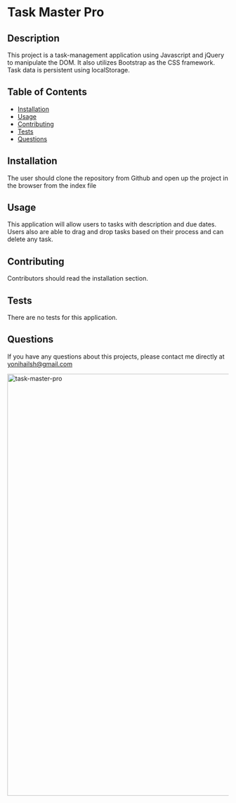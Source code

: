 # Task Master Pro

## Description
This project is a task-management application using Javascript and jQuery to manipulate the DOM. It also utilizes Bootstrap as the CSS framework. Task data is persistent using localStorage.

## Table of Contents
* [Installation](#installation)
* [Usage](#usage)
* [Contributing](#contributing)
* [Tests](#tests)
* [Questions](#questions)

## Installation
The user should clone the repository from Github and open up the project in the browser from the index file

## Usage
This application will allow users to tasks with description and due dates. Users also are able to drag and drop tasks based on their process and can delete any task.

## Contributing
Contributors should read the installation section.

## Tests
There are no tests for this application.

## Questions
If you have any questions about this projects, please contact me directly at yonihailsh@gmail.com

<img width="960" alt="task-master-pro" src="https://user-images.githubusercontent.com/78513952/133487606-8c733915-b4ca-4484-ba4e-e9551161bbb3.png">

